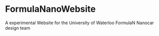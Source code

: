 # FormulaNanoWebsite
 A experimental Website for the University of Waterloo FormulaN Nanocar design team
